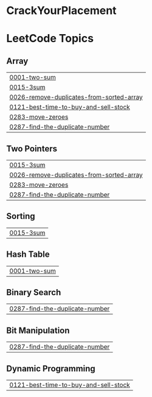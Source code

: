 # CrackYourPlacement

<!---LeetCode Topics Start-->
# LeetCode Topics
## Array
|  |
| ------- |
| [0001-two-sum](https://github.com/omkarnagalgawe/CrackYourPlacement/tree/master/0001-two-sum) |
| [0015-3sum](https://github.com/omkarnagalgawe/CrackYourPlacement/tree/master/0015-3sum) |
| [0026-remove-duplicates-from-sorted-array](https://github.com/omkarnagalgawe/CrackYourPlacement/tree/master/0026-remove-duplicates-from-sorted-array) |
| [0121-best-time-to-buy-and-sell-stock](https://github.com/omkarnagalgawe/CrackYourPlacement/tree/master/0121-best-time-to-buy-and-sell-stock) |
| [0283-move-zeroes](https://github.com/omkarnagalgawe/CrackYourPlacement/tree/master/0283-move-zeroes) |
| [0287-find-the-duplicate-number](https://github.com/omkarnagalgawe/CrackYourPlacement/tree/master/0287-find-the-duplicate-number) |
## Two Pointers
|  |
| ------- |
| [0015-3sum](https://github.com/omkarnagalgawe/CrackYourPlacement/tree/master/0015-3sum) |
| [0026-remove-duplicates-from-sorted-array](https://github.com/omkarnagalgawe/CrackYourPlacement/tree/master/0026-remove-duplicates-from-sorted-array) |
| [0283-move-zeroes](https://github.com/omkarnagalgawe/CrackYourPlacement/tree/master/0283-move-zeroes) |
| [0287-find-the-duplicate-number](https://github.com/omkarnagalgawe/CrackYourPlacement/tree/master/0287-find-the-duplicate-number) |
## Sorting
|  |
| ------- |
| [0015-3sum](https://github.com/omkarnagalgawe/CrackYourPlacement/tree/master/0015-3sum) |
## Hash Table
|  |
| ------- |
| [0001-two-sum](https://github.com/omkarnagalgawe/CrackYourPlacement/tree/master/0001-two-sum) |
## Binary Search
|  |
| ------- |
| [0287-find-the-duplicate-number](https://github.com/omkarnagalgawe/CrackYourPlacement/tree/master/0287-find-the-duplicate-number) |
## Bit Manipulation
|  |
| ------- |
| [0287-find-the-duplicate-number](https://github.com/omkarnagalgawe/CrackYourPlacement/tree/master/0287-find-the-duplicate-number) |
## Dynamic Programming
|  |
| ------- |
| [0121-best-time-to-buy-and-sell-stock](https://github.com/omkarnagalgawe/CrackYourPlacement/tree/master/0121-best-time-to-buy-and-sell-stock) |
<!---LeetCode Topics End-->